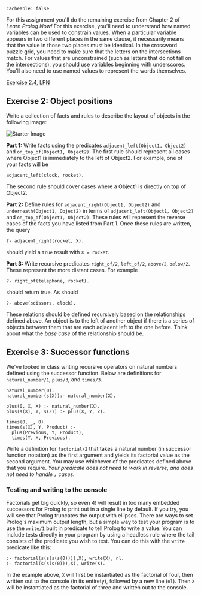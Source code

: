```
cacheable: false
```

For this assignment you'll do the remaining exercise from Chapter 2 of *Learn Prolog Now!* For this exercise, you'll need to understand how named variables can be used to constrain values. When a particular variable appears in two different places in the same clause, it necessarily means that the value in those two places must be identical. In the crossword puzzle grid, you need to make sure that the letters on the intersections match. For values that are unconstrained (such as letters that do not fall on the intersections), you should use variables beginning with underscores. You'll also need to use named values to represent the words themselves.   

[Exercise 2.4, LPN](http://www.learnprolognow.org/lpnpage.php?pagetype=html&pageid=lpn-htmlse7)

## Exercise 2: Object positions

Write a collection of facts and rules to describe the layout of objects in the following image:

![Starter Image](/~tmullen/images/plp/objects.png)

**Part 1:** Write facts using the predicates `adjacent_left(Object1, Object2)` and
`on_top_of(Object1, Object2)`. The first rule should represent all cases where Object1 is immediately to the left of Object2. For example, one of your facts will be

    adjacent_left(clock, rocket).

The second rule should cover cases where a Object1 is directly on top of Object2.

**Part 2:** Define rules for `adjacent_right(Object1, Object2)` and `underneath(Object1, Object2)` in terms of
`adjacent_left(Object1, Object2)` and
`on_top_of(Object1, Object2)`. These rules will represent the reverse cases of the facts you have listed from Part 1. Once these rules are written, the query

    ?- adjacent_right(rocket, X).

should yield a `true` result with `X = rocket`.

**Part 3:** Write recursive predicates
`right_of/2`,
`left_of/2`,
`above/2`,
`below/2`. These represent the more distant cases. For example

    ?- right_of(telephone, rocket).

should return true. As should

    ?- above(scissors, clock).

These relations should be defined recursively based on the relationships defined above. An object is to the left of another object if there is a series of objects between them that are each adjacent left to the one before. Think about what the *base case* of the relationship should be.

## Exercise 3: Successor functions

We've looked in class writing recursive operators on natural numbers defined using the successor function. Below are definitions for `natural_number/1`,  `plus/3`, and `times/3`.

    natural_number(0).
    natural_number(s(X)):- natural_number(X).

    plus(0, X, X) :- natural_number(X).
    plus(s(X), Y, s(Z)) :- plus(X, Y, Z).

    times(0, _, 0).
    times(s(X), Y, Product) :-
      plus(Previous, Y, Product),
      times(Y, X, Previous).
<!-- ._ -->

Write a definition for `factorial/2` that takes a natural number (in successor function notation) as the first argument and yields its factorial value as the second argument. You may use whichever of the predicates defined above that you require. *Your predicate does not need to work in reverse, and does not need to handle `;` cases.*

### Testing and writing to the console

Factorials get big quickly, so even 4! will result in too many embedded successors for Prolog to print out in a single line by default. If you try, you will see that Prolog truncates the output with ellipses. There are ways to set Prolog's maximum output length, but a simple way to test your program is to use the `write/1` built in predicate to tell Prolog to write a value. You can include tests directly in your program by using a headless rule where the tail consists of the predicate you wish to test. You can do this with the `write` predicate like this:

    :- factorial(s(s(s(s(0)))),X), write(X), nl.
    :- factorial(s(s(s(0))),X), write(X).

In the example above, `X` will first be instantiated as the factorial of four, then written out to the console (in its entirety), followed by a new line (`nl`). Then `X` will be instantiated as the factorial of three and written out to the console.
